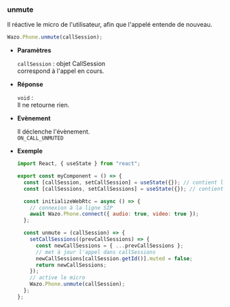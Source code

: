 ### unmute

Il réactive le micro de l'utilisateur, afin que l'appelé entende de nouveau.

```js
Wazo.Phone.unmute(callSession);
```

<div class="useless-tab-container">

- **Paramètres**

  `callSession` : objet CallSession  
  correspond à l'appel en cours.

- **Réponse**

  `void` :  
  Il ne retourne rien.

- **Evènement**

  Il déclenche l'évènement.  
  `ON_CALL_UNMUTED`

- **Exemple**

  ```js
  import React, { useState } from "react";

  export const myComponent = () => {
    const [callSession, setCallSession] = useState({}); // contient l'appel actif
    const [callSessions, setCallSessions] = useState({}); // contient l'ensemble des appels (en cours et disponible)

    const initializeWebRtc = async () => {
      // connexion à la ligne SIP
      await Wazo.Phone.connect({ audio: true, video: true });
    };

    const unmute = (callSession) => {
      setCallSessions((prevCallSessions) => {
        const newCallSessions = { ...prevCallSessions };
        // met à jour l'appel dans callSessions
        newCallSessions[callSession.getId()].muted = false;
        return newCallSessions;
      });
      // active le micro
      Wazo.Phone.unmute(callSession);
    };
  };
  ```

</div>
